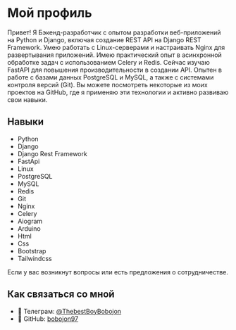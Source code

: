 # Мой профиль

Привет! Я Бэкенд-разработчик с опытом разработки веб-приложений на Python и Django, включая создание REST API на Django REST Framework. Умею работать с Linux-серверами и настраивать Nginx для развертывания приложений. Имею практический опыт в
асинхронной обработке задач с использованием Celery и Redis. Сейчас изучаю FastAPI для повышения производительности в создании API. Опытен в работе с базами данных PostgreSQL и MySQL, а также с системами контроля версий (Git). Вы можете посмотреть
некоторые из моих проектов на GitHub, где я применяю эти технологии и активно развиваю свои навыки.

## Навыки

- Python
- Django
- Django Rest Framework
- FastApi
- Linux
- PostgreSQL
- MySQL
- Redis
- Git
- Nginx
- Celery
- Aiogram
- Arduino
- Html
- Css
- Bootstrap
- Tailwindcss

Если у вас возникнут вопросы или есть предложения о сотрудничестве.

## Как связаться со мной

- 💬 Телеграм: [@ThebestBoyBobojon](https://t.me/ThebestBoyBobojon)
- 🔗 GitHub: [bobojon97](https://github.com/bobojon97)
